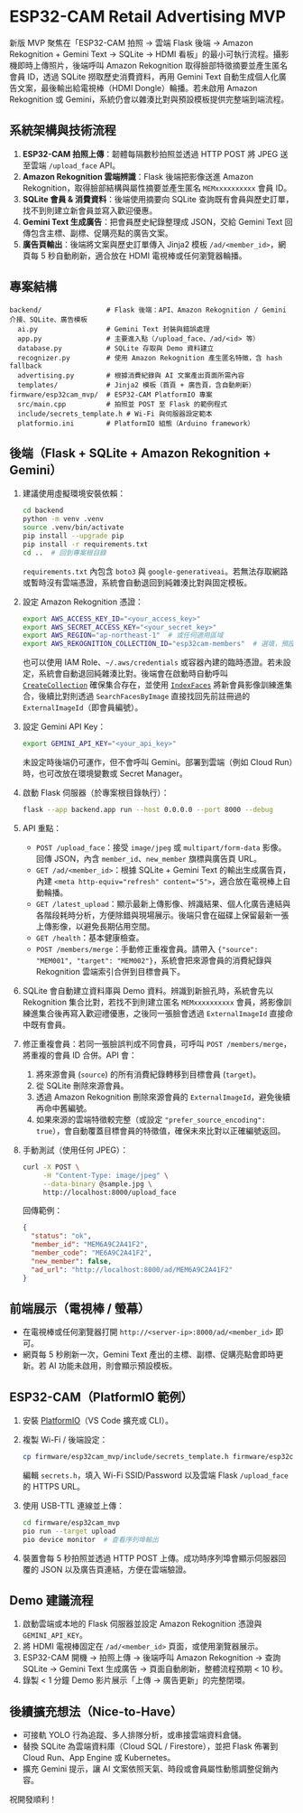 # ESP32-CAM Retail Advertising MVP

新版 MVP 聚焦在「ESP32-CAM 拍照 → 雲端 Flask 後端 → Amazon Rekognition + Gemini Text → SQLite → HDMI 看板」的最小可執行流程。攝影機即時上傳照片，後端呼叫 Amazon Rekognition 取得臉部特徵摘要並產生匿名會員 ID，透過 SQLite 撈取歷史消費資料，再用 Gemini Text 自動生成個人化廣告文案，最後輸出給電視棒（HDMI Dongle）輪播。若未啟用 Amazon Rekognition 或 Gemini，系統仍會以雜湊比對與預設模板提供完整端到端流程。

## 系統架構與技術流程

1. **ESP32-CAM 拍照上傳**：韌體每隔數秒拍照並透過 HTTP POST 將 JPEG 送至雲端 `/upload_face` API。
2. **Amazon Rekognition 雲端辨識**：Flask 後端把影像送進 Amazon Rekognition，取得臉部結構與屬性摘要並產生匿名 `MEMxxxxxxxxxx` 會員 ID。
3. **SQLite 會員 & 消費資料**：後端使用摘要向 SQLite 查詢既有會員與歷史訂單，找不到則建立新會員並寫入歡迎優惠。
4. **Gemini Text 生成廣告**：把會員歷史紀錄整理成 JSON，交給 Gemini Text 回傳包含主標、副標、促購亮點的廣告文案。
5. **廣告頁輸出**：後端將文案與歷史訂單傳入 Jinja2 模板 `/ad/<member_id>`，網頁每 5 秒自動刷新，適合放在 HDMI 電視棒或任何瀏覽器輪播。

## 專案結構

```
backend/                # Flask 後端：API、Amazon Rekognition / Gemini 介接、SQLite、廣告模板
  ai.py                 # Gemini Text 封裝與錯誤處理
  app.py                # 主要進入點（/upload_face、/ad/<id> 等）
  database.py           # SQLite 存取與 Demo 資料建立
  recognizer.py         # 使用 Amazon Rekognition 產生匿名特徵，含 hash fallback
  advertising.py        # 根據消費紀錄與 AI 文案產出頁面所需內容
  templates/            # Jinja2 模板（首頁 + 廣告頁，含自動刷新）
firmware/esp32cam_mvp/  # ESP32-CAM PlatformIO 專案
  src/main.cpp          # 拍照並 POST 至 Flask 的範例程式
  include/secrets_template.h # Wi-Fi 與伺服器設定範本
  platformio.ini        # PlatformIO 組態（Arduino framework）
```

## 後端（Flask + SQLite + Amazon Rekognition + Gemini）

1. 建議使用虛擬環境安裝依賴：

   ```bash
   cd backend
   python -m venv .venv
   source .venv/bin/activate
   pip install --upgrade pip
   pip install -r requirements.txt
   cd ..  # 回到專案根目錄
   ```

   `requirements.txt` 內包含 `boto3` 與 `google-generativeai`。若無法存取網路或暫時沒有雲端憑證，系統會自動退回到純雜湊比對與固定模板。

2. 設定 Amazon Rekognition 憑證：

   ```bash
   export AWS_ACCESS_KEY_ID="<your_access_key>"
   export AWS_SECRET_ACCESS_KEY="<your_secret_key>"
   export AWS_REGION="ap-northeast-1"  # 或任何適用區域
   export AWS_REKOGNITION_COLLECTION_ID="esp32cam-members"  # 選填，預設會建立同名集合
   ```

   也可以使用 IAM Role、`~/.aws/credentials` 或容器內建的臨時憑證。若未設定，系統會自動退回純雜湊比對。後端會在啟動時自動呼叫
   [`CreateCollection`](https://docs.aws.amazon.com/rekognition/latest/dg/API_CreateCollection.html) 確保集合存在，並使用
   [`IndexFaces`](https://docs.aws.amazon.com/rekognition/latest/dg/API_IndexFaces.html) 將新會員影像訓練進集合，後續比對則透過
   `SearchFacesByImage` 直接找回先前註冊過的 `ExternalImageId`（即會員編號）。

3. 設定 Gemini API Key：

   ```bash
   export GEMINI_API_KEY="<your_api_key>"
   ```

   未設定時後端仍可運作，但不會呼叫 Gemini。部署到雲端（例如 Cloud Run）時，也可改放在環境變數或 Secret Manager。

4. 啟動 Flask 伺服器（於專案根目錄執行）：

   ```bash
   flask --app backend.app run --host 0.0.0.0 --port 8000 --debug
   ```

5. API 重點：

    - `POST /upload_face`：接受 `image/jpeg` 或 `multipart/form-data` 影像。回傳 JSON，內含 `member_id`、`new_member` 旗標與廣告頁 URL。
    - `GET /ad/<member_id>`：根據 SQLite + Gemini Text 的輸出生成廣告頁，內建 `<meta http-equiv="refresh" content="5">`，適合放在電視棒上自動輪播。
    - `GET /latest_upload`：顯示最新上傳影像、辨識結果、個人化廣告連結與各階段耗時分析，方便除錯與現場展示。後端只會在磁碟上保留最新一張上傳影像，以避免長期佔用空間。
    - `GET /health`：基本健康檢查。
    - `POST /members/merge`：手動修正重複會員。請帶入 `{"source": "MEM001", "target": "MEM002"}`，系統會把來源會員的消費紀錄與 Rekognition 雲端索引合併到目標會員下。

6. SQLite 會自動建立資料庫與 Demo 資料。辨識到新臉孔時，系統會先以 Rekognition 集合比對，若找不到則建立匿名
   `MEMxxxxxxxxxx` 會員，將影像訓練進集合後再寫入歡迎禮優惠，之後同一張臉會透過 `ExternalImageId` 直接命中既有會員。

7. 修正重複會員：若同一張臉誤判成不同會員，可呼叫 `POST /members/merge`，將重複的會員 ID 合併。API 會：

   1. 將來源會員 (`source`) 的所有消費紀錄轉移到目標會員 (`target`)。
   2. 從 SQLite 刪除來源會員。
   3. 透過 Amazon Rekognition 刪除來源會員的 `ExternalImageId`，避免後續再命中舊編號。
   4. 如果來源的雲端特徵較完整（或設定 `"prefer_source_encoding": true`），會自動覆蓋目標會員的特徵值，確保未來比對以正確編號返回。

8. 手動測試（使用任何 JPEG）：

   ```bash
   curl -X POST \
        -H "Content-Type: image/jpeg" \
        --data-binary @sample.jpg \
        http://localhost:8000/upload_face
   ```

   回傳範例：

   ```json
   {
     "status": "ok",
     "member_id": "MEM6A9C2A41F2",
     "member_code": "ME6A9C2A41F2",
     "new_member": false,
     "ad_url": "http://localhost:8000/ad/MEM6A9C2A41F2"
   }
   ```

## 前端展示（電視棒 / 螢幕）

- 在電視棒或任何瀏覽器打開 `http://<server-ip>:8000/ad/<member_id>` 即可。
- 網頁每 5 秒刷新一次，Gemini Text 產出的主標、副標、促購亮點會即時更新。若 AI 功能未啟用，則會顯示預設模板。

## ESP32-CAM（PlatformIO 範例）

1. 安裝 [PlatformIO](https://platformio.org/)（VS Code 擴充或 CLI）。
2. 複製 Wi-Fi / 後端設定：

   ```bash
   cp firmware/esp32cam_mvp/include/secrets_template.h firmware/esp32cam_mvp/include/secrets.h
   ```

   編輯 `secrets.h`，填入 Wi-Fi SSID/Password 以及雲端 Flask `/upload_face` 的 HTTPS URL。

3. 使用 USB-TTL 連線並上傳：

   ```bash
   cd firmware/esp32cam_mvp
   pio run --target upload
   pio device monitor  # 查看序列埠輸出
   ```

4. 裝置會每 5 秒拍照並透過 HTTP POST 上傳。成功時序列埠會顯示伺服器回覆的 JSON 以及廣告頁連結，方便在雲端驗證。

## Demo 建議流程

1. 啟動雲端或本地的 Flask 伺服器並設定 Amazon Rekognition 憑證與 `GEMINI_API_KEY`。
2. 將 HDMI 電視棒固定在 `/ad/<member_id>` 頁面，或使用瀏覽器展示。
3. ESP32-CAM 開機 → 拍照上傳 → 後端呼叫 Amazon Rekognition → 查詢 SQLite → Gemini Text 生成廣告 → 頁面自動刷新，整體流程預期 < 10 秒。
4. 錄製 < 1 分鐘 Demo 影片展示「上傳 → 廣告更新」的完整閉環。

## 後續擴充想法（Nice-to-Have）

- 可接軌 YOLO 行為追蹤、多人排隊分析，或串接雲端資料倉儲。
- 替換 SQLite 為雲端資料庫（Cloud SQL / Firestore），並把 Flask 佈署到 Cloud Run、App Engine 或 Kubernetes。
- 擴充 Gemini 提示，讓 AI 文案依照天氣、時段或會員屬性動態調整促銷內容。

祝開發順利！
